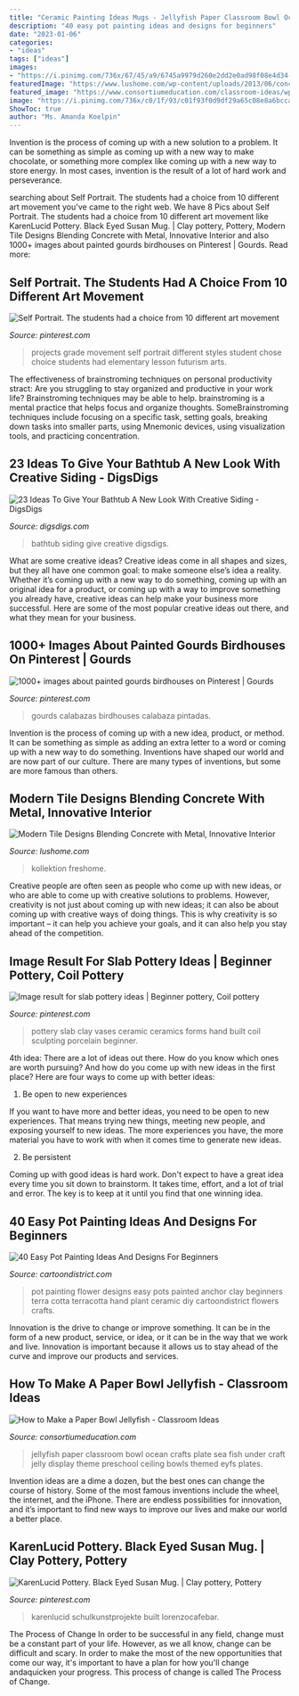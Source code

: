 ```yaml
---
title: "Ceramic Painting Ideas Mugs - Jellyfish Paper Classroom Bowl Ocean Crafts Plate Sea Fish Under Craft Jelly Display Theme Preschool Ceiling Bowls Themed Eyfs Plates"
description: "40 easy pot painting ideas and designs for beginners"
date: "2023-01-06"
categories:
- "ideas"
tags: ["ideas"]
images:
- "https://i.pinimg.com/736x/67/45/a9/6745a9979d260e2dd2e0ad98f08e4d34--lesson-planning-school-projects.jpg"
featuredImage: "https://www.lushome.com/wp-content/uploads/2013/06/concrete-metal-tiles-modern-tile-designs-9.jpg"
featured_image: "https://www.consortiumeducation.com/classroom-ideas/wp-content/uploads/2019/06/jelly.jpg"
image: "https://i.pinimg.com/736x/c0/1f/93/c01f93f0d9df29a65c08e8a6bcca0792.jpg"
ShowToc: true
author: "Ms. Amanda Koelpin"
---
```



Invention is the process of coming up with a new solution to a problem. It can be something as simple as coming up with a new way to make chocolate, or something more complex like coming up with a new way to store energy. In most cases, invention is the result of a lot of hard work and perseverance.

	

		
searching about Self Portrait. The students had a choice from 10 different art movement you've came to the right web. We have 8 Pics about Self Portrait. The students had a choice from 10 different art movement like KarenLucid Pottery. Black Eyed Susan Mug. | Clay pottery, Pottery, Modern Tile Designs Blending Concrete with Metal, Innovative Interior and also 1000+ images about painted gourds birdhouses on Pinterest | Gourds. Read more:
		
    
## Self Portrait. The Students Had A Choice From 10 Different Art Movement

<img loading=lazy src="https://i.pinimg.com/736x/67/45/a9/6745a9979d260e2dd2e0ad98f08e4d34--lesson-planning-school-projects.jpg" onerror="this.onerror=null;this.src='https://tse4.mm.bing.net/th?id=OIP.9gvK5oIpgMcEW0hlxGx2AAHaJ6&amp;pid=15.1';" alt="Self Portrait. The students had a choice from 10 different art movement">

_Source: pinterest.com_

>projects grade movement self portrait different styles student chose choice students had elementary lesson futurism arts. 

	

The effectiveness of brainstroming techniques on personal productivity
stract:
Are you struggling to stay organized and productive in your work life? Brainstroming techniques may be able to help. brainstroming is a mental practice that helps focus and organize thoughts. SomeBrainstroming techniques include focusing on a specific task, setting goals, breaking down tasks into smaller parts, using Mnemonic devices, using visualization tools, and practicing concentration.

    
## 23 Ideas To Give Your Bathtub A New Look With Creative Siding - DigsDigs

<img loading=lazy src="https://www.digsdigs.com/photos/ideas-to-give-your-bathtub-a-new-look-with-creative-siding-14.jpg" onerror="this.onerror=null;this.src='https://tse2.mm.bing.net/th?id=OIP.3KKpG5FEx0vUagyZ9XZ-xgHaJ3&amp;pid=15.1';" alt="23 Ideas To Give Your Bathtub A New Look With Creative Siding - DigsDigs">

_Source: digsdigs.com_

>bathtub siding give creative digsdigs. 

	

What are some creative ideas?
Creative ideas come in all shapes and sizes, but they all have one common goal: to make someone else’s idea a reality. Whether it’s coming up with a new way to do something, coming up with an original idea for a product, or coming up with a way to improve something you already have, creative ideas can help make your business more successful. Here are some of the most popular creative ideas out there, and what they mean for your business.

    
## 1000+ Images About Painted Gourds Birdhouses On Pinterest | Gourds

<img loading=lazy src="https://i.pinimg.com/736x/35/86/96/358696874658d1ed009858ddc016047c.jpg" onerror="this.onerror=null;this.src='https://tse2.mm.bing.net/th?id=OIP.51KRIrURabEWZxMzz8DkjwHaJ3&amp;pid=15.1';" alt="1000+ images about painted gourds birdhouses on Pinterest | Gourds">

_Source: pinterest.com_

>gourds calabazas birdhouses calabaza pintadas. 

	

Invention is the process of coming up with a new idea, product, or method. It can be something as simple as adding an extra letter to a word or coming up with a new way to do something. Inventions have shaped our world and are now part of our culture. There are many types of inventions, but some are more famous than others.

    
## Modern Tile Designs Blending Concrete With Metal, Innovative Interior

<img loading=lazy src="https://www.lushome.com/wp-content/uploads/2013/06/concrete-metal-tiles-modern-tile-designs-9.jpg" onerror="this.onerror=null;this.src='https://tse3.mm.bing.net/th?id=OIP.rzYdxjh_uIQGEj2AmquhtQHaJ3&amp;pid=15.1';" alt="Modern Tile Designs Blending Concrete with Metal, Innovative Interior">

_Source: lushome.com_

>kollektion freshome. 

	

Creative people are often seen as people who come up with new ideas, or who are able to come up with creative solutions to problems. However, creativity is not just about coming up with new ideas; it can also be about coming up with creative ways of doing things. This is why creativity is so important – it can help you achieve your goals, and it can also help you stay ahead of the competition.

    
## Image Result For Slab Pottery Ideas | Beginner Pottery, Coil Pottery

<img loading=lazy src="https://i.pinimg.com/736x/c0/1f/93/c01f93f0d9df29a65c08e8a6bcca0792.jpg" onerror="this.onerror=null;this.src='https://tse2.mm.bing.net/th?id=OIP.BFYXBWZKuFdM1bhv-6J4RwHaLJ&amp;pid=15.1';" alt="Image result for slab pottery ideas | Beginner pottery, Coil pottery">

_Source: pinterest.com_

>pottery slab clay vases ceramic ceramics forms hand built coil sculpting porcelain beginner. 

	

4th idea:
There are a lot of ideas out there. How do you know which ones are worth pursuing? And how do you come up with new ideas in the first place?
Here are four ways to come up with better ideas:

1. Be open to new experiences

If you want to have more and better ideas, you need to be open to new experiences. That means trying new things, meeting new people, and exposing yourself to new ideas. The more experiences you have, the more material you have to work with when it comes time to generate new ideas.

2. Be persistent

Coming up with good ideas is hard work. Don't expect to have a great idea every time you sit down to brainstorm. It takes time, effort, and a lot of trial and error. The key is to keep at it until you find that one winning idea.

    
## 40 Easy Pot Painting Ideas And Designs For Beginners

<img loading=lazy src="http://www.cartoondistrict.com/wp-content/uploads/2017/08/Easy-Pot-Painting-Ideas-And-Designs-For-Beginners11-1.jpg" onerror="this.onerror=null;this.src='https://tse2.mm.bing.net/th?id=OIP.uxM6ZGurJXNVVpjA5M0g3AHaKT&amp;pid=15.1';" alt="40 Easy Pot Painting Ideas And Designs For Beginners">

_Source: cartoondistrict.com_

>pot painting flower designs easy pots painted anchor clay beginners terra cotta terracotta hand plant ceramic diy cartoondistrict flowers crafts. 

	

Innovation is the drive to change or improve something. It can be in the form of a new product, service, or idea, or it can be in the way that we work and live. Innovation is important because it allows us to stay ahead of the curve and improve our products and services.

    
## How To Make A Paper Bowl Jellyfish - Classroom Ideas

<img loading=lazy src="https://www.consortiumeducation.com/classroom-ideas/wp-content/uploads/2019/06/jelly.jpg" onerror="this.onerror=null;this.src='https://tse2.mm.bing.net/th?id=OIP.3dNnESVkghNYPBEW_FwK-wHaEu&amp;pid=15.1';" alt="How to Make a Paper Bowl Jellyfish - Classroom Ideas">

_Source: consortiumeducation.com_

>jellyfish paper classroom bowl ocean crafts plate sea fish under craft jelly display theme preschool ceiling bowls themed eyfs plates. 

	

Invention ideas are a dime a dozen, but the best ones can change the course of history. Some of the most famous inventions include the wheel, the internet, and the iPhone. There are endless possibilities for innovation, and it’s important to find new ways to improve our lives and make our world a better place.

    
## KarenLucid Pottery. Black Eyed Susan Mug. | Clay Pottery, Pottery

<img loading=lazy src="https://i.pinimg.com/736x/20/0d/97/200d977cf41787c4e5465426ae591891.jpg" onerror="this.onerror=null;this.src='https://tse4.mm.bing.net/th?id=OIP.wVqR0tYRxkPhoT4xjKvhbAHaJ3&amp;pid=15.1';" alt="KarenLucid Pottery. Black Eyed Susan Mug. | Clay pottery, Pottery">

_Source: pinterest.com_

>karenlucid schulkunstprojekte built lorenzocafebar. 

	

The Process of Change
In order to be successful in any field, change must be a constant part of your life. However, as we all know, change can be difficult and scary. In order to make the most of the new opportunities that come our way, it's important to have a plan for how you'll change andaquicken your progress. This process of change is called The Process of Change.

